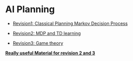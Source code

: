 # AI Planning

- [Revision1: Classical Planning  Markov Decision Process](./revision.md)

- [Revision2: MDP and TD learning](./revision-2.md)

- [Revision3: Game theory](./revision-3.md)


**[Really useful Material for revision 2 and 3](https://gibberblot.github.io/rl-notes/index.html)**
